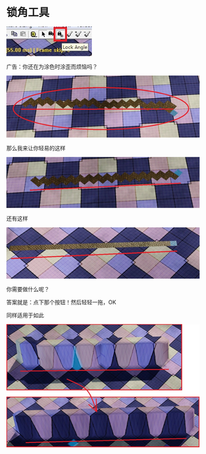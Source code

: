 # 锁角工具

![img.png](./img.png)

广告：你还在为涂色时涂歪而烦恼吗？

![img_1.png](./img_1.png)

那么我来让你轻易的这样

![img_2.png](./img_2.png)

还有这样

![img_3.png](./img_3.png)

你需要做什么呢？

答案就是：点下那个按钮！然后轻轻一拖，OK

同样适用于如此

![img_4.png](./img_4.png)



